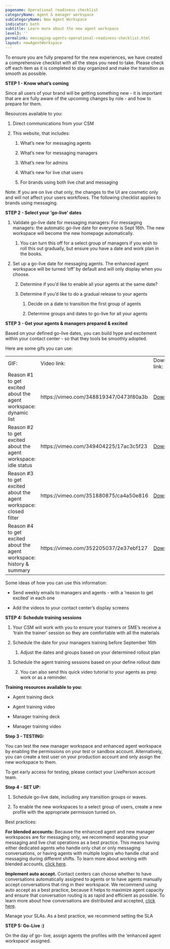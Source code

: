 ```yaml
---
pagename: Operational readiness checklist
categoryName: Agent & manager workspace
subCategoryName: New Agent Workspace
indicator: both
subtitle: Learn more about the new agent workspace
level3: ''
permalink: messaging-agents-operational-readiness-checklist.html
layout: newAgentWorkspace
---
```


To ensure you are fully prepared for the new experiences, we have created a comprehensive checklist with all the steps you need to take. Please check off each item as it is completed to stay organized and make the transition as smooth as possible.

**STEP 1 - Know what’s coming**

Since all users of your brand will be getting something new - it is important that are are fully aware of the upcoming changes by role - and how to prepare for them.

Resources available to you:

1. Direct communications from your CSM

2. This website, that includes:

    1. What’s new for messaging agents

    2. What’s new for messaging managers

    3. What’s new for admins

    4. What’s new for live chat users

    5. For brands using both live chat and messaging

Note: If you are on live chat only, the changes to the UI are cosmetic only and will not affect your users workflows. The following checklist applies to brands using messaging.

**STEP 2 - Select your 'go-live' dates**

1. Validate go-live date for messaging managers: For messaging managers: the automatic go-live date for everyone is Sept 16th. The new workspace will become the new homepage automatically.

    1. You can turn this off for a select group of managers if you wish to roll this out gradually, but ensure you have a date and work plan in the books.

2. Set up a go-live date for messaging agents. The enhanced agent workspace will be turned ‘off’ by default and will only display when you choose.

    2. Determine if you’d like to enable all your agents at the same date?

    3. Determine if you’d like to do a gradual release to your agents

        1. Decide on a date to transition the first group of agents

        2. Determine groups and dates to go-live for all your agents  

**STEP 3 - Get your agents & managers prepared & excited**

Based on your defined go-live dates, you can build hype and excitement within your contact center - so that they tools be smoothly adopted.

Here are some gifs you can use:

<table>
  <tr>
    <td>GIF:</td>
    <td>Video link:</td>
    <td>Downloadable link:</td>
  </tr>
  <tr>
    <td>Reason #1 to get excited about the agent workspace: dynamic list</td>
    <td>https://vimeo.com/348819347/0473f80a3b </td>
    <td><a href="https://knowledge.liveperson.com/img/reason1.gif" download>Download GIF</a></td>
  </tr>
  <tr>
    <td>Reason #2 to get excited about the agent workspace: idle status</td>
    <td>https://vimeo.com/349404225/17ac3c5f23</td>
    <td><a href="https://knowledge.liveperson.com/img/reason2.gif" download>Download GIF</a></td>
  </tr>
  <tr>
    <td>Reason #3 to get excited about the agent workspace: closed filter</td>
    <td>https://vimeo.com/351880875/ca4a50e816</td>
    <td><a href="https://knowledge.liveperson.com/img/reason3.gif" download>Download GIF</a></td>
  </tr>
  <tr>
    <td>Reason #4 to get excited about the agent workspace: history & summary</td>
    <td>https://vimeo.com/352205037/2e37ebf127</td>
    <td><a href="https://knowledge.liveperson.com/img/reason4.gif" download>Download GIF</a></td>
  </tr>
</table>


Some ideas of how you can use this information:

* Send weekly emails to managers and agents - with a ‘reason to get excited’ in each one

* Add the videos to your contact center’s display screens

**STEP 4: Schedule training sessions**

1. Your CSM will work with you to ensure your trainers or SME’s receive a ‘train the trainer’ session so they are comfortable with all the materials

2. Schedule the date for your managers training before September 16th

    1. Adjust the dates and groups based on your determined rollout plan

3. Schedule the agent training sessions based on your define rollout date

    2. You can also send this quick video tutorial to your agents as prep work or as a reminder.

**Training resources available to you:**

* Agent training deck

* Agent training video

* Manager training deck

* Manager training video

**Step 3 - TESTING:**

You can test the new manager workspace and enhanced agent workspace by enabling the permissions on your test or sandbox account.  Alternatively, you can create a test user on your production account and only assign the new workspace to them.

To get early access for testing, please contact your LivePerson account team.

**Step 4 - SET UP:**

1. Schedule go-live date, including any transition groups or waves.

2. To enable the new workspaces to a select group of users, create a new profile with the appropriate permission turned on.

Best practices:

**For blended accounts:** Because the enhanced agent and new manager workspaces are for messaging only, we recommend separating your messaging and live chat operations as a best practice. This means having either dedicated agents who handle only chat or only messaging conversations, or having agents with multiple logins who handle chat and messaging during different shifts. To learn more about working with blended accounts, [click here](https://knowledge.liveperson.com/messaging-agents-blended-accounts.html).

**Implement auto accept.** Contact centers can choose whether to have conversations automatically assigned to agents or to have agents manually accept conversations that ring in their workspace. We recommend using auto accept as a best practice, because it helps to maximize agent capacity and ensure that conversation routing is as rapid and efficient as possible. To learn more about how conversations are distributed and accepted, [click here](https://knowledge.liveperson.com/contact-center-management-messaging-operations-automatic-messages-automatic-conversation-distribution.html#accepting-a-conversation).

Manage your SLAs. As a best practice, we recommend setting the SLA

**STEP 5: Go-Live :)**

On the day of go- live, assign agents the profiles with the ‘enhanced agent workspace’ assigned.
